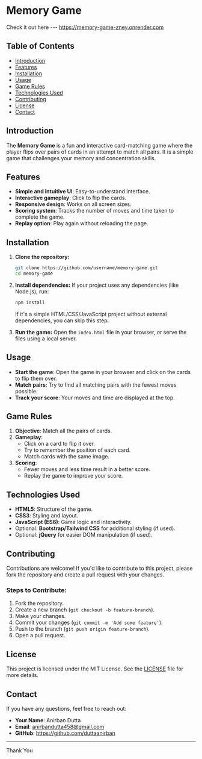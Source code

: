 # Memory Game

Check it out here --- https://memory-game-zney.onrender.com
## Table of Contents
- [Introduction](#introduction)
- [Features](#features)
- [Installation](#installation)
- [Usage](#usage)
- [Game Rules](#game-rules)
- [Technologies Used](#technologies-used)
- [Contributing](#contributing)
- [License](#license)
- [Contact](#contact)

## Introduction
The **Memory Game** is a fun and interactive card-matching game where the player flips over pairs of cards in an attempt to match all pairs. It is a simple game that challenges your memory and concentration skills.

## Features
- **Simple and intuitive UI**: Easy-to-understand interface.
- **Interactive gameplay**: Click to flip the cards.
- **Responsive design**: Works on all screen sizes.
- **Scoring system**: Tracks the number of moves and time taken to complete the game.
- **Replay option**: Play again without reloading the page.

## Installation
1. **Clone the repository:**
   ```bash
   git clone https://github.com/username/memory-game.git
   cd memory-game
   ```

2. **Install dependencies:**
   If your project uses any dependencies (like Node.js), run:
   ```bash
   npm install
   ```
   If it's a simple HTML/CSS/JavaScript project without external dependencies, you can skip this step.

3. **Run the game:**
   Open the `index.html` file in your browser, or serve the files using a local server.

## Usage
- **Start the game**: Open the game in your browser and click on the cards to flip them over.
- **Match pairs**: Try to find all matching pairs with the fewest moves possible.
- **Track your score**: Your moves and time are displayed at the top.

## Game Rules
1. **Objective**: Match all the pairs of cards.
2. **Gameplay**:
   - Click on a card to flip it over.
   - Try to remember the position of each card.
   - Match cards with the same image.
3. **Scoring**:
   - Fewer moves and less time result in a better score.
   - Replay the game to improve your score.

## Technologies Used
- **HTML5**: Structure of the game.
- **CSS3**: Styling and layout.
- **JavaScript (ES6)**: Game logic and interactivity.
- Optional: **Bootstrap/Tailwind CSS** for additional styling (if used).
- Optional: **jQuery** for easier DOM manipulation (if used).

## Contributing
Contributions are welcome! If you'd like to contribute to this project, please fork the repository and create a pull request with your changes.

### Steps to Contribute:
1. Fork the repository.
2. Create a new branch (`git checkout -b feature-branch`).
3. Make your changes.
4. Commit your changes (`git commit -m 'Add some feature'`).
5. Push to the branch (`git push origin feature-branch`).
6. Open a pull request.

## License
This project is licensed under the MIT License. See the [LICENSE](LICENSE) file for more details.

## Contact
If you have any questions, feel free to reach out:

- **Your Name**: Anirban Dutta
- **Email**: anirbandutta458@gmail.com
- **GitHub**: https://github.com/duttaanirban

---
Thank You 
